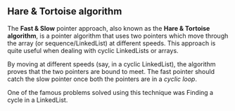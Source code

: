## Hare & Tortoise algorithm

The **Fast & Slow** pointer approach, also known as the **Hare & Tortoise algorithm**, is a pointer algorithm that uses two pointers which move through the array (or sequence/LinkedList) at different speeds. This approach is quite useful when dealing with cyclic LinkedLists or arrays.

By moving at different speeds (say, in a cyclic LinkedList), the algorithm proves that the two pointers are bound to meet. The fast pointer should catch the slow pointer once both the pointers are in a *cyclic loop*.

One of the famous problems solved using this technique was Finding a cycle in a LinkedList. 